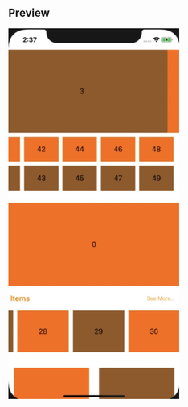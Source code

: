 
## Preview
<img src="https://github.com/q0988113683/CollectionViewWithComposition/blob/master/index.gif" width="340px">

